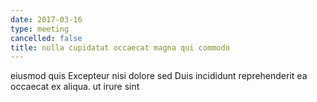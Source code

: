 ```yaml
---
date: 2017-03-16
type: meeting
cancelled: false
title: nulla cupidatat occaecat magna qui commodo
---
```

eiusmod quis Excepteur nisi dolore sed Duis incididunt reprehenderit ea occaecat ex aliqua. ut irure sint